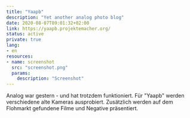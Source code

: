 ```yaml
---
title: "Yaapb"
description: "Yet another analog photo blog"
date: 2020-08-07T09:01:32+02:00
link: https://yaapb.projektemacher.org/
status: active
private: true
lang:
- en
resources:
- name: screenshot
  src: "screenshot.png"
  params:
    description: "Screenshot"
---
```

Analog war gestern - und hat trotzdem funktioniert. Für "Yaapb" werden verschiedene alte Kameras ausprobiert. Zusätzlich werden auf dem Flohmarkt gefundene Filme und Negative präsentiert.
